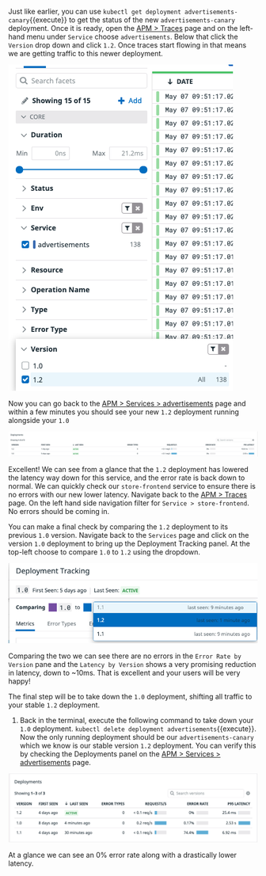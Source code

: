 Just like earlier, you can use `kubectl get deployment advertisements-canary`{{execute}} to get the status of the new `advertisements-canary` deployment. Once it is ready, open the [APM > Traces](https://app.datadoghq.com/apm/traces?env=ruby-shop) page and on the left-hand menu under `Service` choose `advertisements`. Below that click the `Version` drop down and click `1.2`. Once traces start flowing in that means we are getting traffic to this newer deployment. 

![Service > Version](./assets/advertisementsv12_traces.png)

Now you can go back to the [APM > Services > advertisements](https://app.datadoghq.com/apm/service/advertisements?env=ruby-shop) page and within a few minutes you should see your new `1.2` deployment running alongside your `1.0`

![1.0 and 1.2 Deployment](./assets/deployments_old_newer.png)

Excellent! We can see from a glance that the `1.2` deployment has lowered the latency way down for this service, and the error rate is back down to normal. We can quickly check our `store-frontend` service to ensure there is no errors with our new lower latency. Navigate back to the [APM > Traces](https://app.datadoghq.com/apm/traces?env=ruby-shop) page. On the left hand side navigation filter for `Service > store-frontend`. No errors should be coming in.

You can make a final check by comparing the `1.2` deployment to its previous `1.0` version. Navigate back to the `Services` page and click on the version `1.0` deployment to bring up the Deployment Tracking panel. At the top-left choose to compare `1.0` to `1.2` using the dropdown.

![Change Deployment Comparison](./assets/change_comparison.png)

Comparing the two we can see there are no errors in the `Error Rate by Version` pane and the `Latency by Version` shows a very promising reduction in latency, down to ~10ms. That is excellent and your users will be very happy!

The final step will be to take down the `1.0` deployment, shifting all traffic to your stable `1.2` deployment.

1. Back in the terminal, execute the following command to take down your `1.0` deployment. `kubectl delete deployment advertisements`{{execute}}. Now the only running deployment should be our `advertisements-canary` which we know is our stable version `1.2` deployment. You can verify this by checking the Deployments panel on the [APM > Services > advertisements](https://app.datadoghq.com/apm/service/advertisements?env=ruby-shop) page.

![1.2 running](./assets/deployments_1_2.png)

At a glance we can see an 0% error rate along with a drastically lower latency.
